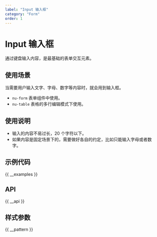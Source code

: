 ```yaml
---
label: "Input 输入框"
category: "Form"
order: 1
---
```


# Input 输入框

通过键盘输入内容，是最基础的表单交互元素。

## 使用场景

当需要用户输入文字、字母、数字等内容时，就会用到输入框。

-   `nu-form` 表单组件中使用。
-   `nu-table` 表格的多行编辑模式下使用。

## 使用说明

-   输入的内容不易过长，20 个字符以下。
-   如果内容是固定场景下的，需要做好各自的约定，比如只能输入字母或者数字。

## 示例代码

{{ __examples }}

## API

{{ __api }}

## 样式参数

{{ __pattern }}

